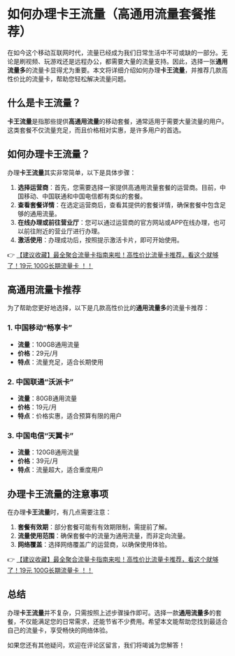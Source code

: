 # 如何办理卡王流量（高通用流量套餐推荐）

在如今这个移动互联网时代，流量已经成为我们日常生活中不可或缺的一部分。无论是刷视频、玩游戏还是远程办公，都需要大量的流量支持。因此，选择一张**通用流量多**的流量卡显得尤为重要。本文将详细介绍如何办理**卡王流量**，并推荐几款高性价比的流量卡，帮助您轻松解决流量问题。

## 什么是卡王流量？

**卡王流量**是指那些提供**高通用流量**的移动套餐，通常适用于需要大量流量的用户。这类套餐不仅流量充足，而且价格相对实惠，是许多用户的首选。

## 如何办理卡王流量？

办理**卡王流量**其实非常简单，以下是具体步骤：

1. **选择运营商**：首先，您需要选择一家提供高通用流量套餐的运营商。目前，中国移动、中国联通和中国电信都有类似的套餐。
2. **查看套餐详情**：在选定运营商后，查看其提供的套餐详情，确保套餐中包含足够的通用流量。
3. **在线办理或前往营业厅**：您可以通过运营商的官方网站或APP在线办理，也可以前往附近的营业厅进行办理。
4. **激活使用**：办理成功后，按照提示激活卡片，即可开始使用。

👉 [【建议收藏】最全聚合流量卡指南来啦！高性价比流量卡推荐，看这个就够了！19元 100G长期流量卡 ！！](https://bit.ly/Liuliangka)

## 高通用流量卡推荐

为了帮助您更好地选择，以下是几款高性价比的**通用流量多**的流量卡推荐：

### 1. 中国移动“畅享卡”
- **流量**：100GB通用流量
- **价格**：29元/月
- **特点**：流量充足，适合长期使用

### 2. 中国联通“沃派卡”
- **流量**：80GB通用流量
- **价格**：19元/月
- **特点**：价格实惠，适合预算有限的用户

### 3. 中国电信“天翼卡”
- **流量**：120GB通用流量
- **价格**：39元/月
- **特点**：流量超大，适合重度用户

## 办理卡王流量的注意事项

在办理**卡王流量**时，有几点需要注意：

1. **套餐有效期**：部分套餐可能有有效期限制，需提前了解。
2. **流量使用范围**：确保套餐中的流量为通用流量，而非定向流量。
3. **网络覆盖**：选择网络覆盖广的运营商，以确保使用体验。

👉 [【建议收藏】最全聚合流量卡指南来啦！高性价比流量卡推荐，看这个就够了！19元 100G长期流量卡 ！！](https://bit.ly/Liuliangka)

## 总结

办理**卡王流量**并不复杂，只需按照上述步骤操作即可。选择一款**通用流量多**的套餐，不仅能满足您的日常需求，还能节省不少费用。希望本文能帮助您找到最适合自己的流量卡，享受畅快的网络体验。

如果您还有其他疑问，欢迎在评论区留言，我们将竭诚为您解答！
